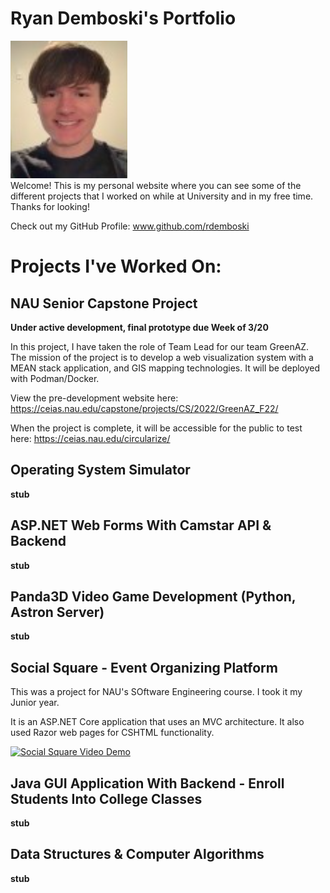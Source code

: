 # Ryan Demboski's Portfolio
![Image of Ryan](ryan.png)\
Welcome! This is my personal website where you can see some of the different projects that I worked on while at University and in my free time. Thanks for looking!
  
Check out my GitHub Profile: www.github.com/rdemboski




# Projects I've Worked On:


## NAU Senior Capstone Project
**Under active development, final prototype due Week of 3/20**

In this project, I have taken the role of Team Lead for our team GreenAZ. The mission of the project is to develop a web visualization system with a MEAN stack application, and GIS mapping technologies. It will be deployed with Podman/Docker.

View the pre-development website here: https://ceias.nau.edu/capstone/projects/CS/2022/GreenAZ_F22/

When the project is complete, it will be accessible for the public to test here: https://ceias.nau.edu/circularize/ 


## Operating System Simulator
**stub**


## ASP.NET Web Forms With Camstar API & Backend
**stub**


## Panda3D Video Game Development (Python, Astron Server)
**stub**


## Social Square - Event Organizing Platform

This was a project for NAU's SOftware Engineering course. I took it my Junior year.

It is an ASP.NET Core application that uses an MVC architecture. It also used Razor web pages for CSHTML functionality.

[![Social Square Video Demo](https://img.youtube.com/vi/KJd9zgTQ4Zc/0.jpg)](https://www.youtube.com/watch?v=KJd9zgTQ4Zc)

## Java GUI Application With Backend - Enroll Students Into College Classes
**stub**


## Data Structures & Computer Algorithms
**stub**
